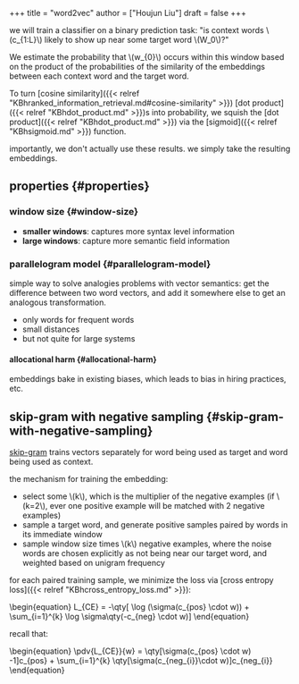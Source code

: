 +++
title = "word2vec"
author = ["Houjun Liu"]
draft = false
+++

we will train a classifier on a binary prediction task: "is context words \\(c\_{1:L}\\) likely to show up near some target word \\(W\_0\\)?"

We estimate the probability that \\(w\_{0}\\) occurs within this window based on the product of the probabilities of the similarity of the embeddings between each context word and the target word.

To turn [cosine similarity]({{< relref "KBhranked_information_retrieval.md#cosine-similarity" >}}) [dot product]({{< relref "KBhdot_product.md" >}})s into probability, we squish the [dot product]({{< relref "KBhdot_product.md" >}}) via the [sigmoid]({{< relref "KBhsigmoid.md" >}}) function.

importantly, we don't actually use these results. we simply take the resulting embeddings.


## properties {#properties}


### window size {#window-size}

-   **smaller windows**: captures more syntax level information
-   **large windows**: capture more semantic field information


### parallelogram model {#parallelogram-model}

simple way to solve analogies problems with vector semantics: get the difference between two word vectors, and add it somewhere else to get an analogous transformation.

-   only words for frequent words
-   small distances
-   but not quite for large systems


#### allocational harm {#allocational-harm}

embeddings bake in existing biases, which leads to bias in hiring practices, etc.


## skip-gram with negative sampling {#skip-gram-with-negative-sampling}

[skip-gram](#skip-gram-with-negative-sampling) trains vectors separately for word being used as target and word being used as context.

the mechanism for training the embedding:

-   select some \\(k\\), which is the multiplier of the negative examples (if \\(k=2\\), ever one positive example will be matched with 2 negative examples)
-   sample a target word, and generate positive samples paired by words in its immediate window
-   sample window size times \\(k\\) negative examples, where the noise words are chosen explicitly as not being near our target word, and weighted based on unigram frequency

for each paired training sample, we minimize the loss via [cross entropy loss]({{< relref "KBhcross_entropy_loss.md" >}}):

\begin{equation}
L\_{CE} = -\qty[ \log (\sigma(c\_{pos} \cdot w)) + \sum\_{i=1}^{k} \log \sigma\qty(-c\_{neg} \cdot w)]
\end{equation}

recall that:

\begin{equation}
\pdv{L\_{CE}}{w} = \qty[\sigma(c\_{pos} \cdot w) -1]c\_{pos} + \sum\_{i=1}^{k} \qty[\sigma(c\_{neg\_{i}}\cdot w)]c\_{neg\_{i}}
\end{equation}

